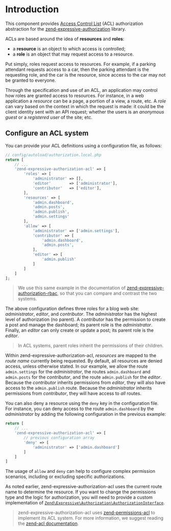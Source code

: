 # Introduction

This component provides [Access Control List](https://en.wikipedia.org/wiki/Access_control_list)
(ACL) authorization abstraction for the [zend-expressive-authorization](https://github.com/zendframework/zend-expressive-authorization)
library.

ACLs are based around the idea of **resources** and **roles**:

- a **resource** is an object to which access is controlled;
- a **role** is an object that may request access to a resource.

Put simply, roles request access to resources. For example, if a parking
attendant requests access to a car, then the parking attendant is the requesting
role, and the car is the resource, since access to the car may not be granted to
everyone.

Through the specification and use of an ACL, an application may control how
roles are granted access to resources. For instance, in a web application a
*resource* can be a page, a portion of a view, a route, etc. A *role* can vary
based on the context in which the request is made: it could be the client
identity sent with an API request; whether the users is an _anonymous guest_ or a
_registered user_ of the site; etc.

## Configure an ACL system

You can provide your ACL definitions using a configuration file, as follows:

```php
// config/autoload/authorization.local.php
return [
    // ...
    'zend-expressive-authorization-acl' => [
        'roles' => [
            'administrator' => [],
            'editor'        => ['administrator'],
            'contributor'   => ['editor'],
        ],
        'resources' => [
            'admin.dashboard',
            'admin.posts',
            'admin.publish',
            'admin.settings'
        ],
        'allow' => [
            'administrator' => ['admin.settings'],
            'contributor' => [
                'admin.dashboard',
                'admin.posts',
            ],
            'editor' => [
                'admin.publish'
            ]
        ]
    ]
];
```

> We use this same example in the documentation of [zend-expressive-authorization-rbac](https://docs.zendframework.com/zend-expressive-authorization-rbac/v1/intro/#configure-an-rbac-system),
> so that you can compare and contrast the two systems.

The above configuration defines three roles for a blog web site:
*administrator*, *editor*, and *contributor*. The *administrator* has the
highest level of authorization (no parent).  A *contributor* has the permission
to create a post and manage the dashboard; its parent role is the
*administrator*.  Finally, an *editor* can only create or update a post; its
parent role is the *editor*.

> In ACL systems, parent roles inherit the permissions of their children.

Within zend-expressive-authorization-acl, *resources* are mapped to the *route
name* currently being requested.  By default, all resources are denied access,
unless otherwise stated. In our example, we allow the route `admin.settings` for
the *administrator*, the routes `admin.dashboard` and `admin.posts` for the
*contributor*, and the route `admin.publish` for the *editor*. Because the
*contributor* inherits permissions from *editor*, they will also have access to
the `admin.publish` route. Because the *administrator* inherits permissions from
*contributor*, they will have access to *all* routes.

You can also deny a resource using the `deny` key in the configuration file.
For instance, you can deny access to the route `admin.dashboard` by the
*administrator* by adding the following configuration in the previous example:

```php
return [
    // ...
    'zend-expressive-authorization-acl' => [
        // previous configuration array
        'deny' => [
            'administrator' => ['admin.dashboard']
        ]
    ]
]
```

The usage of `allow` and `deny` can help to configure complex permission
scenarios, including or excluding specific authorizations.

As noted earlier, zend-expressive-authorization-acl uses the current route name
to determine the resource. If you want to change the permissions type and the
logic for authorization, you will need to provide a custom implementation of
[`Zend\Expressive\Authorization\AuthorizationInterface`](https://github.com/zendframework/zend-expressive-authorization/blob/master/src/AuthorizationInterface.php).

> zend-expressive-authorization-acl uses [zend-permissions-acl](https://github.com/zendframework/zend-permissions-acl)
> to implement its ACL system. For more information, we suggest reading the
> [zend-acl documentation](https://docs.zendframework.com/zend-permissions-acl/).
